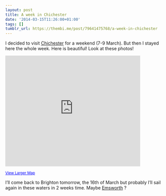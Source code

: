 ```yaml
---
layout: post
title: A week in Chichester
date: '2014-03-15T11:26:00+01:00'
tags: []
tumblr_url: https://thembi.me/post/79641475768/a-week-in-chichester
---
```

I decided to visit [Chichester](https://en.wikipedia.org/wiki/Chichester) for a weekend (7-9 March). But then I stayed here the whole week. Here is beautiful! Look at these photos!

<iframe width="425" height="350" frameborder="0" scrolling="no" marginheight="0" marginwidth="0" src="https://maps.google.com/maps?f=q&amp;source=s_q&amp;hl=en&amp;geocode=&amp;q=Premier+Marinas+Chichester,+Birdham,+United+Kingdom&amp;aq=0&amp;oq=chechister+marina&amp;sll=50.802355,-0.842686&amp;sspn=0.097641,0.264187&amp;ie=UTF8&amp;hq=&amp;hnear=&amp;ll=50.804836,-0.825004&amp;spn=0.006295,0.006295&amp;t=m&amp;output=embed"></iframe>

<small><a href="https://maps.google.com/maps?f=q&amp;source=embed&amp;hl=en&amp;geocode=&amp;q=Premier+Marinas+Chichester,+Birdham,+United+Kingdom&amp;aq=0&amp;oq=chechister+marina&amp;sll=50.802355,-0.842686&amp;sspn=0.097641,0.264187&amp;ie=UTF8&amp;hq=&amp;hnear=&amp;ll=50.804836,-0.825004&amp;spn=0.006295,0.006295&amp;t=m" style="color:#0000FF;text-align:left">View Larger Map</a></small>

I’ll come back to Brighton tomorrow, the 16th of March but probably I’ll sail again in these waters in 2 weeks time. Maybe [Emsworth](https://en.wikipedia.org/wiki/Emsworth) ?

